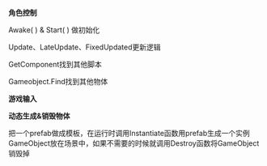 **角色控制**

Awake( ) & Start( ) 做初始化

Update、LateUpdate、FixedUpdated更新逻辑

GetComponent找到其他脚本

Gameobject.Find找到其他物体



**游戏输入**





**动态生成&销毁物体**

把一个prefab做成模板，在运行时调用Instantiate函数用prefab生成一个实例GameObject放在场景中，如果不需要的时候就调用Destroy函数将GameObject销毁掉

